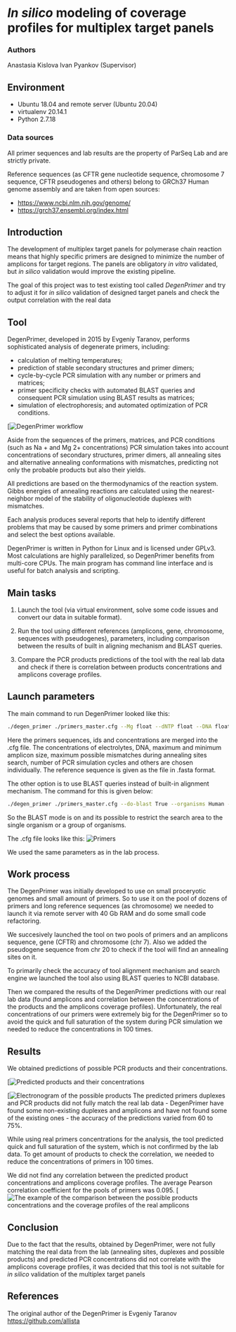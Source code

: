 # *In silico* modeling of coverage profiles for multiplex target panels

### Authors
Anastasia Kislova
Ivan Pyankov (Supervisor)

## Environment
- Ubuntu 18.04 and remote server (Ubuntu 20.04)
- virtualenv 20.14.1
- Python 2.7.18
### Data sources

All primer sequences and lab results are the property of ParSeq Lab and are strictly private.

Reference sequences (as CFTR gene nucleotide sequence, chromosome 7 sequence, CFTR pseudogenes and others) belong to GRCh37 Human genome assembly and are taken from open sources:
- https://www.ncbi.nlm.nih.gov/genome/
- https://grch37.ensembl.org/index.html

## Introduction

The development of multiplex target panels for polymerase chain reaction means that highly specific primers are designed to minimize the number of amplicons for target regions. The panels are obligatory *in vitro* validated, but *in silico* validation would improve the existing pipeline.

The goal of this project was to test existing tool called *DegenPrimer* and try to adjust it for *in silico* validation  of designed target panels and check the output correlation with the real data


## Tool
DegenPrimer, developed in 2015 by Evgeniy Taranov, performs sophisticated analysis of degenerate primers, including:
- calculation of melting temperatures; 
- prediction of stable secondary structures and primer dimers; 
- cycle-by-cycle PCR simulation with any number or primers and matrices; 
- primer specificity checks with automated BLAST queries and consequent PCR simulation using BLAST results as matrices; 
- simulation of electrophoresis; and automated optimization of PCR conditions.

[![DegenPrimer workflow](https://github.com/turdusmerula97/picturesBI22/blob/main/DegenPrimer-algorithm-en.png)

Aside from the sequences of the primers, matrices, and PCR conditions (such as Na + and Mg 2+ concentrations) PCR simulation takes into account concentrations of secondary structures, primer dimers, all annealing sites and alternative annealing conformations with mismatches, predicting not only the probable products but also their yields.

All predictions are based on the thermodynamics of the reaction system. Gibbs energies of annealing reactions are calculated using the nearest-neighbor model of the stability of oligonucleotide duplexes with mismatches.

Each analysis produces several reports that help to identify different problems that may be caused by some primers and primer combinations and select the best options available.

DegenPrimer is written in Python for Linux and is licensed under GPLv3. Most calculations are highly parallelized, so DegenPrimer benefits from multi-core CPUs. The main program has command line interface and is useful for batch analysis and scripting.

## Main tasks

1. Launch the tool (via virtual environment, solve some code issues and convert our data in suitable format).

3. Run the tool using different references (amplicons, gene, chromosome, sequences with pseudogenes), parameters, including comparison between the results of built in aligning mechanism and BLAST queries.

5. Compare the PCR products predictions of the tool with the real lab data and check if there is correlation between products concentrations and amplicons coverage profiles.


## Launch parameters

The main command to run DegenPrimer looked like this:
```bash
./degen_primer ./primers_master.cfg --Mg float --dNTP float --DNA float --max-amplicon int --max-mismatches int --analyse-all-annealings True --polymerase float --cycles int --template-files ./sequence.fasta
```
Here the primers sequences, ids and concentrations are merged into the .cfg file. 
The concentrations of electrolytes, DNA, maximum and minimum amplicon size, maximum possible mismatches during annealing sites search, number of PCR simulation cycles and others are chosen individually.
The reference sequence is given as the file in .fasta format.

The other option is to use BLAST queries instead of built-in alignment mechanism. The command for this is given below:
```bash
./degen_primer ./primers_master.cfg --do-blast True --organisms Human --Mg float --dNTP float --DNA float --max-amplicon int --max-mismatches int --analyse-all-annealings True --polymerase float --cycles int
```
So the BLAST mode is on and its possible to restrict the search area to the single organism or a group of organisms.

The .cfg file looks like this:
![Primers](https://github.com/turdusmerula97/picturesBI22/blob/main/primers.jpeg)

We used the same parameters as in the lab process.

## Work process

The DegenPrimer was initially developed to use on small proceryotic genomes and small amount of primers. So to use it on the pool of dozens of primers and long reference sequences (as chromosome) we needed to launch it via remote server with 40 Gb RAM and do some small code refactoring. 

We succesively launched the tool on two pools of primers and an amplicons sequence, gene (CFTR) and chromosome (chr 7). Also we added the pseudogene sequence from chr 20 to check if the tool will find an annealing sites on it. 

To primarily check the accuracy of tool alignment mechanism and search engine we launched the tool also using BLAST queries to NCBI database. 

Then we compared the results of the DegenPrimer predictions with our real lab data (found amplicons and correlation between the concentrations of the products and the amplicons coverage profiles). Unfortunately, the real concentrations of our primers were extremely big for the DegenPrimer so to avoid the quick and full saturation of the system during PCR simulation we needed to reduce the concentrations in 100 times.

## Results

We obtained predictions of possible PCR products and their concentrations.

[![Predicted products and their concentrations](https://github.com/turdusmerula97/picturesBI22/blob/main/image_2022-05-21_23-28-39.png)

[![Electronogram of the possible products](https://github.com/turdusmerula97/picturesBI22/blob/main/image_2022-05-21_23-28-08.png)
The predicted primers duplexes and PCR products did not fully match the real lab data - DegenPrimer have found some non-existing duplexes and amplicons and have not found some of the existing ones - the accuracy of the predictions varied from 60 to 75%.

While using real primers concentrations for the analysis, the tool predicted quick and full saturation of the system, which is not confirmed by the lab data. To get amount of products to check the correlation, we needed to reduce the concentrations of primers in 100 times.

We did not find any correlation between the predicted product concentrations and amplicons coverage profiles. The average Pearson correlation coefficient for the pools of primers was 0.095.
[![The example of the comparison between the possible products concentrations and the coverage profiles of the real amplicons](https://github.com/turdusmerula97/picturesBI22/blob/main/image_2022-05-21_23-27-45.png)

## Conclusion
Due to the fact that the results, obtained by DegenPrimer, were not fully matching the real data from the lab (annealing sites, duplexes and possible products) and predicted PCR concentrations did not correlate with the amplicons coverage profiles, it was decided that this tool is not suitable for *in silico* validation of the multiplex target panels



## References

The original author of the DegenPrimer is Evgeniy Taranov https://github.com/allista
